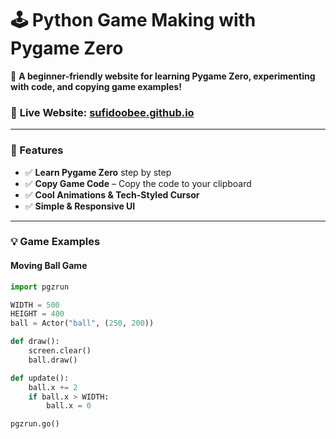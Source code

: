 # 🕹️ Python Game Making with Pygame Zero

🚀 **A beginner-friendly website for learning Pygame Zero, experimenting with code, and copying game examples!**

### 🔗 **Live Website:** [sufidoobee.github.io](https://sufidoobee.github.io/)

---

### **📌 Features**
- ✅ **Learn Pygame Zero** step by step  
- ✅ **Copy Game Code** – Copy the code to your clipboard  
- ✅ **Cool Animations & Tech-Styled Cursor**  
- ✅ **Simple & Responsive UI**  

---

### **💡 Game Examples**

#### **Moving Ball Game**
```python
import pgzrun

WIDTH = 500
HEIGHT = 400
ball = Actor("ball", (250, 200))

def draw():
    screen.clear()
    ball.draw()

def update():
    ball.x += 2
    if ball.x > WIDTH:
        ball.x = 0

pgzrun.go()
